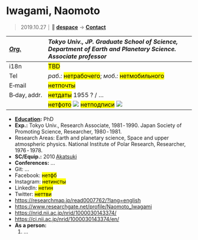 # Iwagami, Naomoto
> 2019.10.27 ┊ **🚀 [despace](index.md)** → **[Contact](contact.md)**

|*[Org.](contact.md)*|*Tokyo Univ., JP. Graduate School of Science, Department of Earth and Planetary Science. Associate professor*|
|:--|:--|
|i18n| <mark>TBD</mark> |
|Tel| *раб.:* <mark>нетрабочего</mark>; *моб.:* <mark>нетмобильного</mark> |
|E‑mail| <mark>нетпочты</mark> |
|B‑day, addr.| <mark>нетдаты</mark> 1955 ? / … |
|| <mark>нетфото</mark> [![](f/contact//_001_photo_thumb.jpg)](f/contact//_001_photo.jpg) <mark>нетподписи</mark> [![](f/contact//_001_sign_thumb.jpg)](f/contact//_001_sign.png) |

   - **[Education](edu.md):** PhD
   - **Exp.:** Tokyo Univ., Research Associate, 1981 ‑ 1990. Japan Society of Promoting Science, Researcher, 1980 ‑ 1981.
   - Research Areas: Earth and planetary science, Space and upper atmospheric physics. National Institute of Polar Research, Researcher, 1976 ‑ 1978.
   - **SC/Equip.:** 2010 [Akatsuki](akatsuki.md)
   - **Conferences:** …
   - Git: …
   - Facebook: <mark>нетфб</mark>
   - Instagram: <mark>нетинсты</mark>
   - LinkedIn: <mark>нетин</mark>
   - Twitter: <mark>неттви</mark>
   - <https://researchmap.jp/read0007762/?lang=english>
   - <https://www.researchgate.net/profile/Naomoto_Iwagami>
   - <https://nrid.nii.ac.jp/nrid/1000030143374/>
   - <https://ci.nii.ac.jp/nrid/1000030143374/en/>
   - **As a person:**
      1. …
